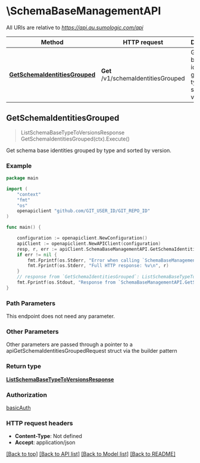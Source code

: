 # \SchemaBaseManagementAPI

All URIs are relative to *https://api.au.sumologic.com/api*

Method | HTTP request | Description
------------- | ------------- | -------------
[**GetSchemaIdentitiesGrouped**](SchemaBaseManagementAPI.md#GetSchemaIdentitiesGrouped) | **Get** /v1/schemaIdentitiesGrouped | Get schema base identities grouped by type and sorted by version.



## GetSchemaIdentitiesGrouped

> ListSchemaBaseTypeToVersionsResponse GetSchemaIdentitiesGrouped(ctx).Execute()

Get schema base identities grouped by type and sorted by version.



### Example

```go
package main

import (
	"context"
	"fmt"
	"os"
	openapiclient "github.com/GIT_USER_ID/GIT_REPO_ID"
)

func main() {

	configuration := openapiclient.NewConfiguration()
	apiClient := openapiclient.NewAPIClient(configuration)
	resp, r, err := apiClient.SchemaBaseManagementAPI.GetSchemaIdentitiesGrouped(context.Background()).Execute()
	if err != nil {
		fmt.Fprintf(os.Stderr, "Error when calling `SchemaBaseManagementAPI.GetSchemaIdentitiesGrouped``: %v\n", err)
		fmt.Fprintf(os.Stderr, "Full HTTP response: %v\n", r)
	}
	// response from `GetSchemaIdentitiesGrouped`: ListSchemaBaseTypeToVersionsResponse
	fmt.Fprintf(os.Stdout, "Response from `SchemaBaseManagementAPI.GetSchemaIdentitiesGrouped`: %v\n", resp)
}
```

### Path Parameters

This endpoint does not need any parameter.

### Other Parameters

Other parameters are passed through a pointer to a apiGetSchemaIdentitiesGroupedRequest struct via the builder pattern


### Return type

[**ListSchemaBaseTypeToVersionsResponse**](ListSchemaBaseTypeToVersionsResponse.md)

### Authorization

[basicAuth](../README.md#basicAuth)

### HTTP request headers

- **Content-Type**: Not defined
- **Accept**: application/json

[[Back to top]](#) [[Back to API list]](../README.md#documentation-for-api-endpoints)
[[Back to Model list]](../README.md#documentation-for-models)
[[Back to README]](../README.md)

